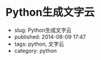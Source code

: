 # Python生成文字云

* slug: Python生成文字云
* published: 2014-08-09 17:47
* tags: python, 文字云
* category: python


